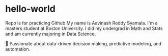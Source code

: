 # hello-world
Repo is for practicing Github
My name is Aavinash Reddy Syamala. I'm a masters student at Boston University. 
I did my undergrad in Math and Stats and am currently majoring in Data Science.

🚀 Passionate about data-driven decision making, predictive modeling, and automation.
